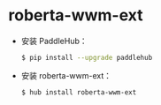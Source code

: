 # roberta-wwm-ext
* 安装 PaddleHub：

    ```bash
    $ pip install --upgrade paddlehub
    ```

* 安装 roberta-wwm-ext：

    ```bash
    $ hub install roberta-wwm-ext
    ```
